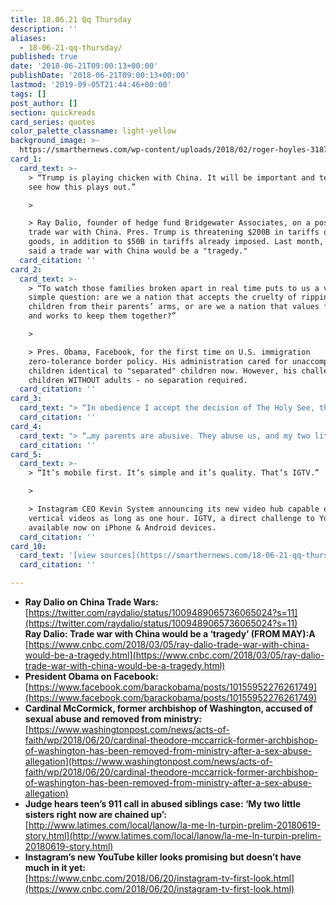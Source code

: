 ```yaml
---
title: 18.06.21 Qq Thursday
description: ''
aliases:
  - 18-06-21-qq-thursday/
published: true
date: '2018-06-21T09:00:13+00:00'
publishDate: '2018-06-21T09:00:13+00:00'
lastmod: '2019-09-05T21:44:46+00:00'
tags: []
post_author: []
section: quickreads
card_series: quotes
color_palette_classname: light-yellow
background_image: >-
  https://smarthernews.com/wp-content/uploads/2018/02/roger-hoyles-318739-unsplash-360x360.jpg
card_1:
  card_text: >-
    > “Trump is playing chicken with China. It will be important and telling to
    see how this plays out.”

    > 

    > Ray Dalio, founder of hedge fund Bridgewater Associates, on a possible
    trade war with China. Pres. Trump is threatening $200B in tariffs on Chinese
    goods, in addition to $50B in tariffs already imposed. Last month, Dalio has
    said a trade war with China would be a "tragedy."
  card_citation: ''
card_2:
  card_text: >-
    > “To watch those families broken apart in real time puts to us a very
    simple question: are we a nation that accepts the cruelty of ripping
    children from their parents’ arms, or are we a nation that values families,
    and works to keep them together?”

    > 

    > Pres. Obama, Facebook, for the first time on U.S. immigration
    zero-tolerance border policy. His administration cared for unaccompanied
    children identical to "separated" children now. However, his challenge was
    children WITHOUT adults - no separation required.
  card_citation: ''
card_3:
  card_text: "> “In obedience I accept the decision of The Holy See, that I no longer exercise any public ministry.”\n> \n> Cardinal Theodore McCormick, former archbishop of Washington, on his removal from ministry after a teenager's sex abuse allegation while he was in New York almost 50 years ago. McCarrick served as D.C.’s archbishop from 2001 to 2006."
  card_citation: ''
card_4:
  card_text: "> “…my parents are abusive. They abuse us, and my two little sisters right now are chained up.’\n> \n> 17-year-old daughter of David & Louise Turpin to 911 dispatch. Her parents are accused of holding their 13 children captive in a house of horrors. Mr. & Mrs. Turpin have pleaded not guilty to more than 40 charges including torture, child abuse & false imprisonment. They are being held on $12M bail each."
  card_citation: ''
card_5:
  card_text: >-
    > “It’s mobile first. It’s simple and it’s quality. That’s IGTV.”

    > 

    > Instagram CEO Kevin System announcing its new video hub capable of hosting
    vertical videos as long as one hour. IGTV, a direct challenge to YouTube, is
    available now on iPhone & Android devices.
  card_citation: ''
card_10:
  card_text: '[view sources](https://smarthernews.com/18-06-21-qq-thursday/)'
  card_citation: ''

---
```

*   **Ray Dalio on China Trade Wars:**  
    [https://twitter.com/raydalio/status/1009489065736065024?s=11](https://twitter.com/raydalio/status/1009489065736065024?s=11)  
    **Ray Dalio: Trade war with China would be a ‘tragedy’ (FROM MAY):A**  
    [https://www.cnbc.com/2018/03/05/ray-dalio-trade-war-with-china-would-be-a-tragedy.html](https://www.cnbc.com/2018/03/05/ray-dalio-trade-war-with-china-would-be-a-tragedy.html)
*   **President Obama on Facebook:**  
    [https://www.facebook.com/barackobama/posts/10155952276261749](https://www.facebook.com/barackobama/posts/10155952276261749)
*   **Cardinal McCormick, former archbishop of Washington, accused of sexual abuse and removed from ministry:**  
    [https://www.washingtonpost.com/news/acts-of-faith/wp/2018/06/20/cardinal-theodore-mccarrick-former-archbishop-of-washington-has-been-removed-from-ministry-after-a-sex-abuse-allegation](https://www.washingtonpost.com/news/acts-of-faith/wp/2018/06/20/cardinal-theodore-mccarrick-former-archbishop-of-washington-has-been-removed-from-ministry-after-a-sex-abuse-allegation)
*   **Judge hears teen’s 911 call in abused siblings case: ‘My two little sisters right now are chained up’:**  
    [http://www.latimes.com/local/lanow/la-me-ln-turpin-prelim-20180619-story.html](http://www.latimes.com/local/lanow/la-me-ln-turpin-prelim-20180619-story.html)
*   **Instagram’s new YouTube killer looks promising but doesn’t have much in it yet:**  
    [https://www.cnbc.com/2018/06/20/instagram-tv-first-look.html](https://www.cnbc.com/2018/06/20/instagram-tv-first-look.html)